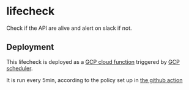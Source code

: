 # lifecheck

Check if the API are alive and alert on slack if not.

## Deployment

This lifecheck is deployed as a [GCP cloud function](https://cloud.google.com/functions/docs/deploy) triggered by [GCP scheduler](https://cloud.google.com/scheduler/docs/creating#gcloud).

It is run every 5min, according to the policy set up in [the github action](../../.github/workflows/internal-lifecheck-deploy.yml)
